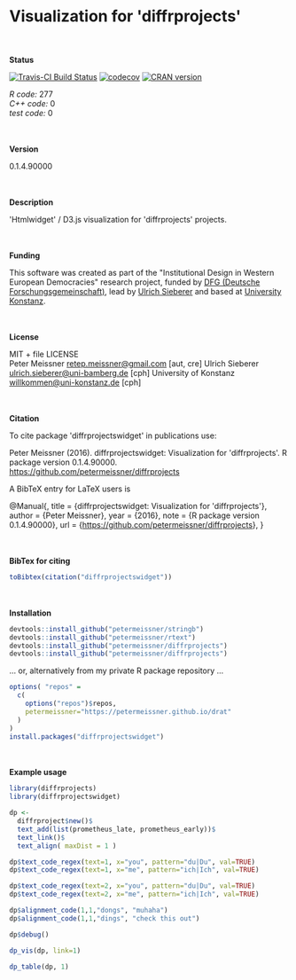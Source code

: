 
Visualization for 'diffrprojects'
=================================

<br><br> **Status**

[![Travis-CI Build Status](https://travis-ci.org/petermeissner/diffrprojectswidget.svg?branch=master)](https://travis-ci.org/petermeissner/diffrprojectswidget) [![codecov](https://codecov.io/gh/petermeissner/diffrprojectswidget/branch/master/graph/badge.svg)](https://codecov.io/gh/petermeissner/diffrprojectswidget/tree/master/R) [![CRAN version](http://www.r-pkg.org/badges/version/diffrprojectswidget)](https://cran.r-project.org/package=diffrprojectswidget)

*R code:* 277<br> *C++ code:* 0<br> *test code:* 0

<br><br> **Version**

0.1.4.90000

<br><br> **Description**

'Htmlwidget' / D3.js visualization for 'diffrprojects' projects.

<br><br> **Funding**

This software was created as part of the "Institutional Design in Western European Democracies" research project, funded by [DFG (Deutsche Forschungsgemeinschaft)](http://gepris.dfg.de/gepris/projekt/146229116), lead by [Ulrich Sieberer](https://scholar.google.com/citations?user=Q_ImhbkAAAAJ) and based at [University Konstanz](https://www.uni-konstanz.de/).

<br><br> **License**

MIT + file LICENSE <br>Peter Meissner <retep.meissner@gmail.com> \[aut, cre\] Ulrich Sieberer <ulrich.sieberer@uni-bamberg.de> \[cph\] University of Konstanz <willkommen@uni-konstanz.de> \[cph\]

<br><br> **Citation**

To cite package 'diffrprojectswidget' in publications use:

Peter Meissner (2016). diffrprojectswidget: Visualization for 'diffrprojects'. R package version 0.1.4.90000. <https://github.com/petermeissner/diffrprojects>

A BibTeX entry for LaTeX users is

@Manual{, title = {diffrprojectswidget: Visualization for 'diffrprojects'}, author = {Peter Meissner}, year = {2016}, note = {R package version 0.1.4.90000}, url = {<https://github.com/petermeissner/diffrprojects>}, }

<br><br> **BibTex for citing**

``` r
toBibtex(citation("diffrprojectswidget"))
```

<br><br> **Installation**

``` r
devtools::install_github("petermeissner/stringb")
devtools::install_github("petermeissner/rtext")
devtools::install_github("petermeissner/diffrprojects")
devtools::install_github("petermeissner/diffrprojects")
```

... or, alternatively from my private R package repository ...

``` r
options( "repos" = 
  c(
    options("repos")$repos, 
    petermeissner="https://petermeissner.github.io/drat"
  ) 
)
install.packages("diffrprojectswidget")
```

<br><br> **Example usage**

``` r
library(diffrprojects)
library(diffrprojectswidget)

dp <-
  diffrproject$new()$
  text_add(list(prometheus_late, prometheus_early))$
  text_link()$
  text_align( maxDist = 1 )

dp$text_code_regex(text=1, x="you", pattern="du|Du", val=TRUE)
dp$text_code_regex(text=1, x="me", pattern="ich|Ich", val=TRUE)

dp$text_code_regex(text=2, x="you", pattern="du|Du", val=TRUE)
dp$text_code_regex(text=2, x="me", pattern="ich|Ich", val=TRUE)

dp$alignment_code(1,1,"dongs", "muhaha")
dp$alignment_code(1,1,"dings", "check this out")

dp$debug()

dp_vis(dp, link=1)
```

<!--html_preserve-->

<script type="application/json" data-for="htmlwidget-ea6e38cb90f47be03f71">{"x":{"alignment":"[\n  [1, 1, 0, \"no-change\"],\n  [2, 2, 0, \"no-change\"],\n  [3, 3, 1, \"change\"],\n  [4, 4, 0, \"no-change\"],\n  [5, 5, 0, \"no-change\"],\n  [6, 6, 0, \"no-change\"],\n  [7, 7, 0, \"no-change\"],\n  [8, 8, 0, \"no-change\"],\n  [9, 9, 0, \"no-change\"],\n  [10, 10, 0, \"no-change\"],\n  [11, 11, 1, \"change\"],\n  [12, 12, 0, \"no-change\"],\n  [13, 13, 0, \"no-change\"],\n  [14, null, 25, \"deletion\"],\n  [null, 14, 23, \"insertion\"],\n  [15, 15, 1, \"change\"],\n  [16, null, 21, \"deletion\"],\n  [null, 16, 23, \"insertion\"],\n  [17, 17, 0, \"no-change\"],\n  [18, 18, 0, \"no-change\"],\n  [19, 19, 0, \"no-change\"],\n  [20, 20, 0, \"no-change\"],\n  [21, 21, 0, \"no-change\"],\n  [22, 22, 0, \"no-change\"],\n  [23, 23, 0, \"no-change\"],\n  [24, 24, 0, \"no-change\"],\n  [25, 25, 0, \"no-change\"],\n  [26, 26, 0, \"no-change\"],\n  [27, 27, 1, \"change\"],\n  [28, 28, 1, \"change\"],\n  [29, 29, 0, \"no-change\"],\n  [30, 30, 0, \"no-change\"],\n  [31, null, 28, \"deletion\"],\n  [null, 31, 27, \"insertion\"],\n  [32, 32, 1, \"change\"],\n  [33, 33, 0, \"no-change\"],\n  [34, 34, 0, \"no-change\"],\n  [35, 35, 0, \"no-change\"],\n  [36, 36, 0, \"no-change\"],\n  [37, 37, 0, \"no-change\"],\n  [38, 38, 0, \"no-change\"],\n  [39, 39, 0, \"no-change\"],\n  [40, 40, 0, \"no-change\"],\n  [41, 41, 0, \"no-change\"],\n  [42, 42, 0, \"no-change\"],\n  [43, 43, 0, \"no-change\"],\n  [44, 44, 0, \"no-change\"],\n  [45, 45, 0, \"no-change\"],\n  [46, 46, 0, \"no-change\"],\n  [47, 47, 0, \"no-change\"],\n  [48, 48, 0, \"no-change\"],\n  [49, 49, 0, \"no-change\"],\n  [50, 50, 0, \"no-change\"],\n  [51, 51, 0, \"no-change\"],\n  [52, 52, 0, \"no-change\"],\n  [53, 53, 0, \"no-change\"],\n  [54, 54, 0, \"no-change\"],\n  [55, 55, 0, \"no-change\"],\n  [56, 56, 0, \"no-change\"],\n  [57, 57, 0, \"no-change\"],\n  [58, 58, 0, \"no-change\"],\n  [59, 59, 0, \"no-change\"],\n  [60, 60, 0, \"no-change\"]\n]","alignment_vars":"[\"token_i_1\", \"token_i_2\", \"distance\", \"type\"]","text":"[\n  [1, 2, 27, \"Johann Wolfgang von Goethe\", 1],\n  [2, 30, 41, \"\\\"Prometheus\\\"\", 1],\n  [3, 44, 71, \"Bedecke deinen Himmel, Zeus,\", 1],\n  [4, 73, 88, \"Mit Wolkendunst,\", 1],\n  [5, 90, 116, \"Und übe, dem Knaben gleich,\", 1],\n  [6, 118, 135, \"Der Disteln köpft,\", 1],\n  [7, 137, 166, \"An Eichen dich und Bergeshöhn;\", 1],\n  [8, 168, 186, \"Müßt mir meine Erde\", 1],\n  [9, 188, 205, \"Doch lassen stehn,\", 1],\n  [10, 207, 243, \"Und meine Hütte, die du nicht gebaut,\", 1],\n  [11, 245, 260, \"Und meinen Herd,\", 1],\n  [12, 262, 276, \"Um dessen Gluth\", 1],\n  [13, 278, 295, \"Du mich beneidest.\", 1],\n  [14, 298, 322, \"Ich kenne nichts Aermeres\", 1],\n  [15, 324, 357, \"Unter der Sonn', als euch, Götter!\", 1],\n  [16, 359, 379, \"Ihr nähret kümmerlich\", 1],\n  [17, 381, 396, \"Von Opfersteuern\", 1],\n  [18, 398, 412, \"Und Gebetshauch\", 1],\n  [19, 414, 427, \"Eure Majestät,\", 1],\n  [20, 429, 446, \"Und darbtet, wären\", 1],\n  [21, 448, 471, \"Nicht Kinder und Bettler\", 1],\n  [22, 473, 494, \"Hoffnungsvolle Thoren.\", 1],\n  [23, 497, 516, \"Da ich ein Kind war,\", 1],\n  [24, 518, 545, \"Nicht wußte wo aus noch ein,\", 1],\n  [25, 547, 576, \"Kehrt' ich mein verirrtes Auge\", 1],\n  [26, 578, 608, \"Zur Sonne, als wenn drüber wär'\", 1],\n  [27, 610, 639, \"Ein Ohr, zu hören meine Klage,\", 1],\n  [28, 641, 661, \"Ein Herz, wie mein's,\", 1],\n  [29, 663, 694, \"Sich des Bedrängten zu erbarmen.\", 1],\n  [30, 697, 708, \"Wer half mir\", 1],\n  [31, 710, 737, \"Wider der Titanen Uebermuth?\", 1],\n  [32, 739, 764, \"Wer rettete vom Tode mich,\", 1],\n  [33, 766, 779, \"Von Sklaverey?\", 1],\n  [34, 781, 817, \"Hast du nicht alles selbst vollendet,\", 1],\n  [35, 819, 838, \"Heilig glühend Herz?\", 1],\n  [36, 840, 865, \"Und glühtest jung und gut,\", 1],\n  [37, 867, 888, \"Betrogen, Rettungsdank\", 1],\n  [38, 890, 915, \"Dem Schlafenden da droben?\", 1],\n  [39, 918, 939, \"Ich dich ehren? Wofür?\", 1],\n  [40, 941, 971, \"Hast du die Schmerzen gelindert\", 1],\n  [41, 973, 989, \"Je des Beladenen?\", 1],\n  [42, 991, 1019, \"Hast du die Thränen gestillet\", 1],\n  [43, 1021, 1039, \"Je des Geängsteten?\", 1],\n  [44, 1041, 1076, \"Hat nicht mich zum Manne geschmiedet\", 1],\n  [45, 1078, 1097, \"Die allmächtige Zeit\", 1],\n  [46, 1099, 1122, \"Und das ewige Schicksal,\", 1],\n  [47, 1124, 1145, \"Meine Herrn und deine?\", 1],\n  [48, 1148, 1164, \"Wähntest du etwa,\", 1],\n  [49, 1166, 1193, \"Ich sollte das Leben hassen,\", 1],\n  [50, 1195, 1212, \"In Wüsten fliehen,\", 1],\n  [51, 1214, 1228, \"Weil nicht alle\", 1],\n  [52, 1230, 1251, \"Blüthenträume reiften?\", 1],\n  [53, 1254, 1283, \"Hier sitz' ich, forme Menschen\", 1],\n  [54, 1285, 1302, \"Nach meinem Bilde,\", 1],\n  [55, 1304, 1338, \"Ein Geschlecht, das mir gleich sey,\", 1],\n  [56, 1340, 1360, \"Zu leiden, zu weinen,\", 1],\n  [57, 1362, 1392, \"Zu genießen und zu freuen sich,\", 1],\n  [58, 1394, 1418, \"Und dein nicht zu achten,\", 1],\n  [59, 1420, 1427, \"Wie ich!\", 1],\n  [60, 1430, 1462, \"source: https://de.wikisource.org\", 1],\n  [1, 2, 27, \"Johann Wolfgang von Goethe\", 2],\n  [2, 30, 41, \"\\\"Prometheus\\\"\", 2],\n  [3, 44, 71, \"Bedecke deinen Himmel, Zevs,\", 2],\n  [4, 73, 88, \"Mit Wolkendunst,\", 2],\n  [5, 90, 116, \"Und übe, dem Knaben gleich,\", 2],\n  [6, 118, 135, \"Der Disteln köpft,\", 2],\n  [7, 138, 167, \"An Eichen dich und Bergeshöhn;\", 2],\n  [8, 169, 187, \"Müßt mir meine Erde\", 2],\n  [9, 189, 206, \"Doch lassen stehn,\", 2],\n  [10, 208, 244, \"Und meine Hütte, die du nicht gebaut,\", 2],\n  [11, 246, 260, \"Und meinen Herd\", 2],\n  [12, 262, 276, \"Um dessen Gluth\", 2],\n  [13, 278, 295, \"Du mich beneidest.\", 2],\n  [14, 298, 320, \"Ich kenne nichts ärmers\", 2],\n  [15, 322, 354, \"Unter der Sonn' als euch, Götter!\", 2],\n  [16, 356, 378, \"  Ihr nähret kümmerlich\", 2],\n  [17, 380, 395, \"Von Opfersteuern\", 2],\n  [18, 397, 411, \"Und Gebetshauch\", 2],\n  [19, 413, 426, \"Eure Majestät,\", 2],\n  [20, 428, 445, \"Und darbtet, wären\", 2],\n  [21, 447, 470, \"Nicht Kinder und Bettler\", 2],\n  [22, 472, 493, \"Hoffnungsvolle Thoren.\", 2],\n  [23, 496, 515, \"Da ich ein Kind war,\", 2],\n  [24, 517, 544, \"Nicht wußte wo aus noch ein,\", 2],\n  [25, 546, 575, \"Kehrt' ich mein verirrtes Auge\", 2],\n  [26, 577, 607, \"Zur Sonne, als wenn drüber wär'\", 2],\n  [27, 609, 637, \"Ein Ohr zu hören meine Klage,\", 2],\n  [28, 639, 658, \"Ein Herz wie mein's,\", 2],\n  [29, 660, 691, \"Sich des Bedrängten zu erbarmen.\", 2],\n  [30, 694, 705, \"Wer half mir\", 2],\n  [31, 707, 733, \"Wider der Titanen übermuth?\", 2],\n  [32, 735, 759, \"Wer rettete vom Tode mich\", 2],\n  [33, 761, 774, \"Von Sklaverey?\", 2],\n  [34, 776, 812, \"Hast du nicht alles selbst vollendet,\", 2],\n  [35, 814, 833, \"Heilig glühend Herz?\", 2],\n  [36, 835, 860, \"Und glühtest jung und gut,\", 2],\n  [37, 862, 883, \"Betrogen, Rettungsdank\", 2],\n  [38, 885, 910, \"Dem Schlafenden da droben?\", 2],\n  [39, 913, 934, \"Ich dich ehren? Wofür?\", 2],\n  [40, 936, 966, \"Hast du die Schmerzen gelindert\", 2],\n  [41, 968, 984, \"Je des Beladenen?\", 2],\n  [42, 986, 1014, \"Hast du die Thränen gestillet\", 2],\n  [43, 1016, 1034, \"Je des Geängsteten?\", 2],\n  [44, 1036, 1071, \"Hat nicht mich zum Manne geschmiedet\", 2],\n  [45, 1073, 1092, \"Die allmächtige Zeit\", 2],\n  [46, 1094, 1117, \"Und das ewige Schicksal,\", 2],\n  [47, 1119, 1140, \"Meine Herrn und deine?\", 2],\n  [48, 1143, 1159, \"Wähntest du etwa,\", 2],\n  [49, 1161, 1188, \"Ich sollte das Leben hassen,\", 2],\n  [50, 1190, 1207, \"In Wüsten fliehen,\", 2],\n  [51, 1209, 1223, \"Weil nicht alle\", 2],\n  [52, 1225, 1246, \"Blüthenträume reiften?\", 2],\n  [53, 1249, 1278, \"Hier sitz' ich, forme Menschen\", 2],\n  [54, 1280, 1297, \"Nach meinem Bilde,\", 2],\n  [55, 1299, 1333, \"Ein Geschlecht, das mir gleich sey,\", 2],\n  [56, 1335, 1355, \"Zu leiden, zu weinen,\", 2],\n  [57, 1357, 1387, \"Zu genießen und zu freuen sich,\", 2],\n  [58, 1389, 1413, \"Und dein nicht zu achten,\", 2],\n  [59, 1415, 1422, \"Wie ich!\", 2],\n  [60, 1426, 1458, \"source: https://de.wikisource.org\", 2]\n]","text_vars":"[\"token_i\", \"from\", \"to\", \"text\", \"tnr\"]","alignment_data":"[\n  [\"check this out\", \"muhaha\"],\n  [null, null],\n  [null, null],\n  [null, null],\n  [null, null],\n  [null, null],\n  [null, null],\n  [null, null],\n  [null, null],\n  [null, null],\n  [null, null],\n  [null, null],\n  [null, null],\n  [null, null],\n  [null, null],\n  [null, null],\n  [null, null],\n  [null, null],\n  [null, null],\n  [null, null],\n  [null, null],\n  [null, null],\n  [null, null],\n  [null, null],\n  [null, null],\n  [null, null],\n  [null, null],\n  [null, null],\n  [null, null],\n  [null, null],\n  [null, null],\n  [null, null],\n  [null, null],\n  [null, null],\n  [null, null],\n  [null, null],\n  [null, null],\n  [null, null],\n  [null, null],\n  [null, null],\n  [null, null],\n  [null, null],\n  [null, null],\n  [null, null],\n  [null, null],\n  [null, null],\n  [null, null],\n  [null, null],\n  [null, null],\n  [null, null],\n  [null, null],\n  [null, null],\n  [null, null],\n  [null, null],\n  [null, null],\n  [null, null],\n  [null, null],\n  [null, null],\n  [null, null],\n  [null, null],\n  [null, null],\n  [null, null],\n  [null, null]\n]","alignment_data_vars":"[\"dings\", \"dongs\"]","text1_data":"[\n  [null, null],\n  [null, null],\n  [null, null],\n  [true, null],\n  [null, true],\n  [null, null],\n  [null, true],\n  [null, null],\n  [null, null],\n  [null, true],\n  [null, null],\n  [null, null],\n  [null, true],\n  [null, true],\n  [null, null],\n  [null, true],\n  [null, null],\n  [null, null],\n  [null, null],\n  [null, null],\n  [null, true],\n  [null, null],\n  [null, true],\n  [null, true],\n  [null, true],\n  [null, null],\n  [null, null],\n  [null, null],\n  [null, true],\n  [null, null],\n  [null, null],\n  [null, true],\n  [null, null],\n  [null, true],\n  [null, null],\n  [null, null],\n  [null, null],\n  [null, null],\n  [null, true],\n  [true, null],\n  [null, null],\n  [true, null],\n  [null, null],\n  [null, true],\n  [null, null],\n  [null, null],\n  [null, null],\n  [true, null],\n  [null, true],\n  [null, null],\n  [null, true],\n  [null, null],\n  [null, true],\n  [null, null],\n  [null, true],\n  [null, null],\n  [null, true],\n  [null, true],\n  [null, true],\n  [null, null]\n]","text2_data":"[\n  [null, null],\n  [null, null],\n  [null, null],\n  [true, null],\n  [null, true],\n  [null, null],\n  [null, true],\n  [null, null],\n  [null, null],\n  [null, true],\n  [null, null],\n  [null, null],\n  [null, true],\n  [null, true],\n  [null, null],\n  [null, true],\n  [null, null],\n  [null, null],\n  [null, null],\n  [null, null],\n  [null, true],\n  [null, null],\n  [null, true],\n  [null, true],\n  [null, true],\n  [null, null],\n  [null, null],\n  [null, null],\n  [null, true],\n  [null, null],\n  [null, null],\n  [null, true],\n  [null, null],\n  [null, true],\n  [null, null],\n  [null, null],\n  [null, null],\n  [null, null],\n  [null, true],\n  [true, null],\n  [null, null],\n  [true, null],\n  [null, null],\n  [null, true],\n  [null, null],\n  [null, null],\n  [null, null],\n  [true, null],\n  [null, true],\n  [null, null],\n  [null, true],\n  [null, null],\n  [null, true],\n  [null, null],\n  [null, true],\n  [null, null],\n  [null, true],\n  [null, true],\n  [null, true],\n  [null, null]\n]","text_data_vars":"[\"you\", \"me\"]","options":[]},"evals":["alignment","alignment_vars","text","text_vars","alignment_data","alignment_data_vars","text1_data","text2_data","text_data_vars"],"jsHooks":[]}</script>
<!--/html_preserve-->
``` r
dp_table(dp, 1)
```

<!--html_preserve-->

<script type="application/json" data-for="htmlwidget-aa4f3f2f769ef0fa7832">{"x":{"alignment":{"alignment_i":[1,2,3,4,5,6,7,8,9,10,11,12,13,14,61,15,16,62,17,18,19,20,21,22,23,24,25,26,27,28,29,30,31,63,32,33,34,35,36,37,38,39,40,41,42,43,44,45,46,47,48,49,50,51,52,53,54,55,56,57,58,59,60],"token_i_1":[1,2,3,4,5,6,7,8,9,10,11,12,13,14,null,15,16,null,17,18,19,20,21,22,23,24,25,26,27,28,29,30,31,null,32,33,34,35,36,37,38,39,40,41,42,43,44,45,46,47,48,49,50,51,52,53,54,55,56,57,58,59,60],"token_i_2":[1,2,3,4,5,6,7,8,9,10,11,12,13,null,14,15,null,16,17,18,19,20,21,22,23,24,25,26,27,28,29,30,null,31,32,33,34,35,36,37,38,39,40,41,42,43,44,45,46,47,48,49,50,51,52,53,54,55,56,57,58,59,60],"distance":[0,0,1,0,0,0,0,0,0,0,1,0,0,25,23,1,21,23,0,0,0,0,0,0,0,0,0,0,1,1,0,0,28,27,1,0,0,0,0,0,0,0,0,0,0,0,0,0,0,0,0,0,0,0,0,0,0,0,0,0,0,0,0],"type":["no-change","no-change","change","no-change","no-change","no-change","no-change","no-change","no-change","no-change","change","no-change","no-change","deletion","insertion","change","deletion","insertion","no-change","no-change","no-change","no-change","no-change","no-change","no-change","no-change","no-change","no-change","change","change","no-change","no-change","deletion","insertion","change","no-change","no-change","no-change","no-change","no-change","no-change","no-change","no-change","no-change","no-change","no-change","no-change","no-change","no-change","no-change","no-change","no-change","no-change","no-change","no-change","no-change","no-change","no-change","no-change","no-change","no-change","no-change","no-change"],"from_1":[2,30,44,73,90,118,137,168,188,207,245,262,278,298,null,324,359,null,381,398,414,429,448,473,497,518,547,578,610,641,663,697,710,null,739,766,781,819,840,867,890,918,941,973,991,1021,1041,1078,1099,1124,1148,1166,1195,1214,1230,1254,1285,1304,1340,1362,1394,1420,1430],"to_1":[27,41,71,88,116,135,166,186,205,243,260,276,295,322,null,357,379,null,396,412,427,446,471,494,516,545,576,608,639,661,694,708,737,null,764,779,817,838,865,888,915,939,971,989,1019,1039,1076,1097,1122,1145,1164,1193,1212,1228,1251,1283,1302,1338,1360,1392,1418,1427,1462],"from_2":[2,30,44,73,90,118,138,169,189,208,246,262,278,null,298,322,null,356,380,397,413,428,447,472,496,517,546,577,609,639,660,694,null,707,735,761,776,814,835,862,885,913,936,968,986,1016,1036,1073,1094,1119,1143,1161,1190,1209,1225,1249,1280,1299,1335,1357,1389,1415,1426],"to_2":[27,41,71,88,116,135,167,187,206,244,260,276,295,null,320,354,null,378,395,411,426,445,470,493,515,544,575,607,637,658,691,705,null,733,759,774,812,833,860,883,910,934,966,984,1014,1034,1071,1092,1117,1140,1159,1188,1207,1223,1246,1278,1297,1333,1355,1387,1413,1422,1458]},"alignment_vars":["alignment_i","token_i_1","token_i_2","distance","type","from_1","to_1","from_2","to_2"],"text1":"\nJohann Wolfgang von Goethe\n\n\"Prometheus\"\n\nBedecke deinen Himmel, Zeus,\nMit Wolkendunst,\nUnd übe, dem Knaben gleich,\nDer Disteln köpft,\nAn Eichen dich und Bergeshöhn;\nMüßt mir meine Erde\nDoch lassen stehn,\nUnd meine Hütte, die du nicht gebaut,\nUnd meinen Herd,\nUm dessen Gluth\nDu mich beneidest.\n\nIch kenne nichts Aermeres\nUnter der Sonn', als euch, Götter!\nIhr nähret kümmerlich\nVon Opfersteuern\nUnd Gebetshauch\nEure Majestät,\nUnd darbtet, wären\nNicht Kinder und Bettler\nHoffnungsvolle Thoren.\n\nDa ich ein Kind war,\nNicht wußte wo aus noch ein,\nKehrt' ich mein verirrtes Auge\nZur Sonne, als wenn drüber wär'\nEin Ohr, zu hören meine Klage,\nEin Herz, wie mein's,\nSich des Bedrängten zu erbarmen.\n\nWer half mir\nWider der Titanen Uebermuth?\nWer rettete vom Tode mich,\nVon Sklaverey?\nHast du nicht alles selbst vollendet,\nHeilig glühend Herz?\nUnd glühtest jung und gut,\nBetrogen, Rettungsdank\nDem Schlafenden da droben?\n\nIch dich ehren? Wofür?\nHast du die Schmerzen gelindert\nJe des Beladenen?\nHast du die Thränen gestillet\nJe des Geängsteten?\nHat nicht mich zum Manne geschmiedet\nDie allmächtige Zeit\nUnd das ewige Schicksal,\nMeine Herrn und deine?\n\nWähntest du etwa,\nIch sollte das Leben hassen,\nIn Wüsten fliehen,\nWeil nicht alle\nBlüthenträume reiften?\n\nHier sitz' ich, forme Menschen\nNach meinem Bilde,\nEin Geschlecht, das mir gleich sey,\nZu leiden, zu weinen,\nZu genießen und zu freuen sich,\nUnd dein nicht zu achten,\nWie ich!\n\nsource: https://de.wikisource.org\n","text2":"\nJohann Wolfgang von Goethe\n\n\"Prometheus\"\n\nBedecke deinen Himmel, Zevs,\nMit Wolkendunst,\nUnd übe, dem Knaben gleich,\nDer Disteln köpft,\n\nAn Eichen dich und Bergeshöhn;\nMüßt mir meine Erde\nDoch lassen stehn,\nUnd meine Hütte, die du nicht gebaut,\nUnd meinen Herd\nUm dessen Gluth\nDu mich beneidest.\n\nIch kenne nichts ärmers\nUnter der Sonn' als euch, Götter!\n  Ihr nähret kümmerlich\nVon Opfersteuern\nUnd Gebetshauch\nEure Majestät,\nUnd darbtet, wären\nNicht Kinder und Bettler\nHoffnungsvolle Thoren.\n\nDa ich ein Kind war,\nNicht wußte wo aus noch ein,\nKehrt' ich mein verirrtes Auge\nZur Sonne, als wenn drüber wär'\nEin Ohr zu hören meine Klage,\nEin Herz wie mein's,\nSich des Bedrängten zu erbarmen.\n\nWer half mir\nWider der Titanen übermuth?\nWer rettete vom Tode mich\nVon Sklaverey?\nHast du nicht alles selbst vollendet,\nHeilig glühend Herz?\nUnd glühtest jung und gut,\nBetrogen, Rettungsdank\nDem Schlafenden da droben?\n\nIch dich ehren? Wofür?\nHast du die Schmerzen gelindert\nJe des Beladenen?\nHast du die Thränen gestillet\nJe des Geängsteten?\nHat nicht mich zum Manne geschmiedet\nDie allmächtige Zeit\nUnd das ewige Schicksal,\nMeine Herrn und deine?\n\nWähntest du etwa,\nIch sollte das Leben hassen,\nIn Wüsten fliehen,\nWeil nicht alle\nBlüthenträume reiften?\n\nHier sitz' ich, forme Menschen\nNach meinem Bilde,\nEin Geschlecht, das mir gleich sey,\nZu leiden, zu weinen,\nZu genießen und zu freuen sich,\nUnd dein nicht zu achten,\nWie ich!\n\n\nsource: https://de.wikisource.org\n","alignment_data":{},"alignment_data_vars":[],"alignment_text1_data":{},"alignment_text2_data":{},"alignment_text_data_vars":[],"options":[]},"evals":[],"jsHooks":[]}</script>
<!--/html_preserve-->
